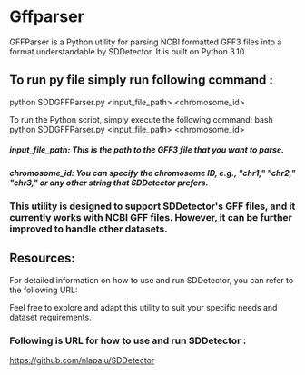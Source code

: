 # Gffparser #
GFFParser is a Python utility for parsing NCBI formatted GFF3 files into a format understandable by SDDetector. It is built on Python 3.10.

## To run py file simply run following command : 
python SDDGFFParser.py <input_file_path> <chromosome_id>

To run the Python script, simply execute the following command:
bash
python SDDGFFParser.py <input_file_path> <chromosome_id>

##### input_file_path: This is the path to the GFF3 file that you want to parse.
##### chromosome_id: You can specify the chromosome ID, e.g., "chr1," "chr2," "chr3," or any other string that SDDetector prefers.

### This utility is designed to support SDDetector's GFF files, and it currently works with NCBI GFF files. However, it can be further improved to handle other datasets.

## Resources:
For detailed information on how to use and run SDDetector, you can refer to the following URL:

Feel free to explore and adapt this utility to suit your specific needs and dataset requirements.

### Following is URL for how to use and run SDDetector : 
https://github.com/nlapalu/SDDetector



